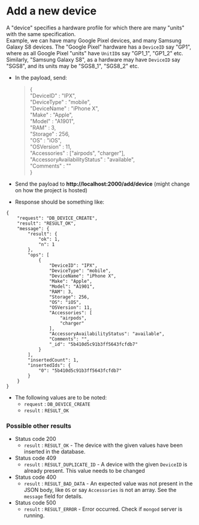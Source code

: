 # Add a new device

A "device" specifies a hardware profile for which there are many "units" with the same specification.  
Example, we can have many Google Pixel devices, and many Samsung Galaxy S8 devices.
The "Google Pixel" hardware has a `DeviceID` say "GP1", where as all Google Pixel "units" have `UnitID`s say "GP1_1", "GP1_2" etc.  
Similarly, "Samsung Galaxy S8", as a hardware may have `DeviceID` say "SGS8", and its units may be "SGS8_1", "SGS8_2" etc.
   
 - In the payload, send:
	 >{  
       	"DeviceID" : "IPX",  
       	"DeviceType" : "mobile",  
       	"DeviceName" : "iPhone X",  
       	"Make" : "Apple",  
       	"Model" : "A1901",  
       	"RAM" : 3,  
       	"Storage" : 256,  
       	"OS" : "iOS",  
       	"OSVersion" : 11,  
       	"Accessories" : ["airpods", "charger"],  
       	"AccessoryAvailabilityStatus" : "available",  
       	"Comments" : ""  
      }  
     
 - Send the payload to **http://localhost:2000/add/device** (might change on how the project is hosted)
	 
 - Response should be something like:
 ```
 {
     "request": "DB_DEVICE_CREATE",
     "result": "RESULT_OK",
     "message": {
         "result": {
             "ok": 1,
             "n": 1
         },
         "ops": [
             {
                 "DeviceID": "IPX",
                 "DeviceType": "mobile",
                 "DeviceName": "iPhone X",
                 "Make": "Apple",
                 "Model": "A1901",
                 "RAM": 3,
                 "Storage": 256,
                 "OS": "iOS",
                 "OSVersion": 11,
                 "Accessories": [
                     "airpods",
                     "charger"
                 ],
                 "AccessoryAvailabilityStatus": "available",
                 "Comments": "",
                 "_id": "5b410d5c91b3ff5643fcfdb7"
             }
         ],
         "insertedCount": 1,
         "insertedIds": {
             "0": "5b410d5c91b3ff5643fcfdb7"
         }
     }
 }
 ```
- The following values are to be noted:
    - `request` : `DB_DEVICE_CREATE`
    - `result` : `RESULT_OK`

### Possible other results

- Status code 200  
    - `result` : `RESULT_OK` - The device with the given values have been inserted in the database. 
- Status code 409  
    - `result` : `RESULT_DUPLICATE_ID` - A device with the given `DeviceID` is already present. This value needs to be changed  
- Status code 400
    - `result` : `RESULT_BAD_DATA` - An expected value was not present in the JSON body, like `OS` or say `Accessories` is not an array. See the `message` field for details.
- Status code 500
    - `result` : `RESULT_ERROR` - Error occurred. Check if `mongod` server is running.
